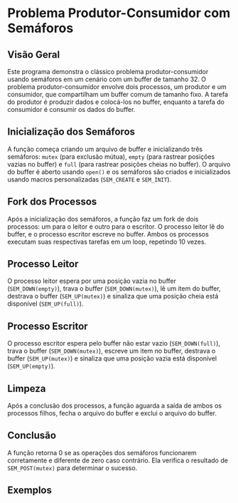 # Problema Produtor-Consumidor com Semáforos

## Visão Geral

Este programa demonstra o clássico problema produtor-consumidor usando semáforos em um cenário com um buffer de tamanho 32. O problema produtor-consumidor envolve dois processos, um produtor e um consumidor, que compartilham um buffer comum de tamanho fixo. A tarefa do produtor é produzir dados e colocá-los no buffer, enquanto a tarefa do consumidor é consumir os dados do buffer.

## Inicialização dos Semáforos

A função começa criando um arquivo de buffer e inicializando três semáforos: `mutex` (para exclusão mútua), `empty` (para rastrear posições vazias no buffer) e `full` (para rastrear posições cheias no buffer). O arquivo do buffer é aberto usando `open()` e os semáforos são criados e inicializados usando macros personalizadas (`SEM_CREATE` e `SEM_INIT`).

## Fork dos Processos

Após a inicialização dos semáforos, a função faz um fork de dois processos: um para o leitor e outro para o escritor. O processo leitor lê do buffer, e o processo escritor escreve no buffer. Ambos os processos executam suas respectivas tarefas em um loop, repetindo 10 vezes.

## Processo Leitor

O processo leitor espera por uma posição vazia no buffer (`SEM_DOWN(empty)`), trava o buffer (`SEM_DOWN(mutex)`), lê um item do buffer, destrava o buffer (`SEM_UP(mutex)`) e sinaliza que uma posição cheia está disponível (`SEM_UP(full)`).

## Processo Escritor

O processo escritor espera pelo buffer não estar vazio (`SEM_DOWN(full)`), trava o buffer (`SEM_DOWN(mutex)`), escreve um item no buffer, destrava o buffer (`SEM_UP(mutex)`) e sinaliza que uma posição vazia está disponível (`SEM_UP(empty)`).

## Limpeza

Após a conclusão dos processos, a função aguarda a saída de ambos os processos filhos, fecha o arquivo do buffer e exclui o arquivo do buffer.

## Conclusão 

A função retorna 0 se as operações dos semáforos funcionarem corretamente e diferente de zero caso contrário. Ela verifica o resultado de `SEM_POST(mutex)` para determinar o sucesso.

## Exemplos 
